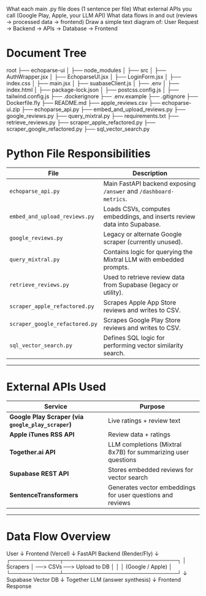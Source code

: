 What each main .py file does (1 sentence per file)
What external APIs you call (Google Play, Apple, your LLM API)
What data flows in and out (reviews → processed data → frontend)
Draw a simple text diagram of: User Request → Backend → APIs → Database → Frontend

# Document Tree

root
├── echoparse-ui
│   ├── node_modules
│   ├── src
│       ├── AuthWrapper.jsx
│       ├── EchoparseUI.jsx
│       ├── LoginForm.jsx
│       ├── index.css
│       ├── main.jsx
│       ├── suabaseClient.js
│       ├── .env
│       ├── index.html
│       ├── package-lock.json
│       ├── postcss.config.js
│       ├── tailwind.config.js
├── .dockerignore 
├── .env.example
├── .gitignore
├── Dockerfile.fly
├── README.md
├── apple_reviews.csv
├── echoparse-ui.zip
├── echoparse_api.py
├── embed_and_upload_reviews.py
├── google_reviews.py
├── query_mixtral.py
├── requirements.txt
├── retrieve_reviews.py
├── scraper_apple_refactored.py
├── scraper_google_refactored.py
├── sql_vector_search.py

# Python File Responsibilities

| File                          | Description |
|-------------------------------|-------------|
| `echoparse_api.py`            | Main FastAPI backend exposing `/answer` and `/dashboard-metrics`. |
| `embed_and_upload_reviews.py` | Loads CSVs, computes embeddings, and inserts review data into Supabase. |
| `google_reviews.py`           | Legacy or alternate Google scraper (currently unused). |
| `query_mixtral.py`            | Contains logic for querying the Mixtral LLM with embedded prompts. |
| `retrieve_reviews.py`         | Used to retrieve review data from Supabase (legacy or utility). |
| `scraper_apple_refactored.py` | Scrapes Apple App Store reviews and writes to CSV. |
| `scraper_google_refactored.py`| Scrapes Google Play Store reviews and writes to CSV. |
| `sql_vector_search.py`        | Defines SQL logic for performing vector similarity search. |

---

# External APIs Used

| Service             | Purpose |
|---------------------|---------|
| **Google Play Scraper (via `google_play_scraper`)** | Live ratings + review text |
| **Apple iTunes RSS API** | Review data + ratings |
| **Together.ai API** | LLM completions (Mixtral 8x7B) for summarizing user questions |
| **Supabase REST API** | Stores embedded reviews for vector search |
| **SentenceTransformers** | Generates vector embeddings for user questions and reviews |

---

# Data Flow Overview

User
↓
Frontend (Vercel)
↓
FastAPI Backend (Render/Fly)
↓
┌─────────────┬──────────────────────────────┐
│ Scrapers │ ──> CSVs ──> Upload to DB │
│ │ (Google / Apple) │
└─────────────┴──────────────────────────────┘
↓
Supabase Vector DB
↓
Together LLM (answer synthesis)
↓
Frontend Response
